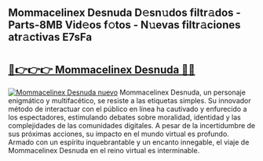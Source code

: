 ## Mommacelinex Desnuda D𝚎sn𝚞dos filtr𝚊dos - Parts-8MB Vid𝚎os f𝚘tos - N𝚞evas filtr𝚊ciones atr𝚊ctivas E7sFa

# <h2><a href="http://mb0u9ii.tromn.icu/?c=Mommacelinex+Desnuda">🔗👉👉👉 Mommacelinex Desnuda 🔗🔗</a></h2>

[![Mommacelinex Desnuda nuevo](https://i.imgur.com/pEAQMta.gif)](http://mb0u9ii.tromn.icu/?c=Mommacelinex+Desnuda)
Mommacelinex Desnuda, un personaje enigmático y multifacético, se resiste a las etiquetas simples. Su innovador método de interactuar con el público en línea ha cautivado y enfurecido a los espectadores, estimulando debates sobre moralidad, identidad y las complejidades de las comunidades digitales. A pesar de la incertidumbre de sus próximas acciones, su impacto en el mundo virtual es profundo. Armado con un espíritu inquebrantable y un encanto innegable, el viaje de Mommacelinex Desnuda en el reino virtual es interminable.

